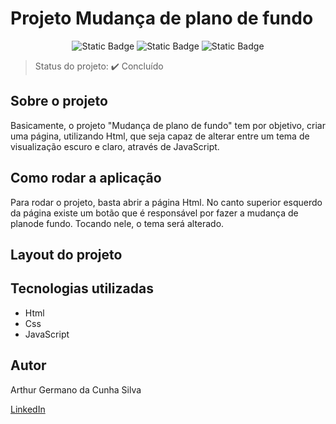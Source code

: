 # Projeto Mudança de plano de fundo
<p align="center">
 <img alt="Static Badge" src="https://img.shields.io/badge/Html-red">
 <img alt="Static Badge" src="https://img.shields.io/badge/Css-blue">
 <img alt="Static Badge" src="https://img.shields.io/badge/JavaScript-yellow">
</p>

> Status do projeto: :heavy_check_mark: Concluído

## Sobre o projeto
Basicamente, o projeto "Mudança de plano de fundo" tem por objetivo, criar uma página, utilizando Html, que seja capaz de alterar entre um tema de visualização escuro e claro, através de JavaScript.

## Como rodar a aplicação
Para rodar o projeto, basta abrir a página Html. No canto superior esquerdo da página existe um botão que é responsável por fazer a mudança de planode fundo. Tocando nele, o tema será alterado.

## Layout do projeto


## Tecnologias utilizadas
* Html
* Css
* JavaScript

## Autor
Arthur Germano da Cunha Silva

[LinkedIn](https://www.linkedin.com/in/arthur-germano-72000a271/)
